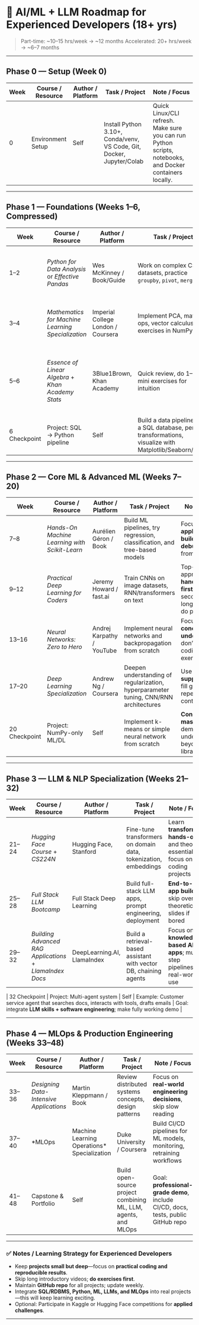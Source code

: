 # 🧠 AI/ML + LLM Roadmap for Experienced Developers (18+ yrs)

> Part-time: \~10–15 hrs/week → \~12 months
> Accelerated: 20+ hrs/week → \~6–7 months

---

## **Phase 0 — Setup (Week 0)**

| Week | Course / Resource | Author / Platform | Task / Project                                                        | Note / Focus                                                                                             |
| ---- | ----------------- | ----------------- | --------------------------------------------------------------------- | -------------------------------------------------------------------------------------------------------- |
| 0    | Environment Setup | Self              | Install Python 3.10+, Conda/venv, VS Code, Git, Docker, Jupyter/Colab | Quick Linux/CLI refresh. Make sure you can run Python scripts, notebooks, and Docker containers locally. |

---

## **Phase 1 — Foundations (Weeks 1–6, Compressed)**

| Week         | Course / Resource                                  | Author / Platform                  | Task / Project                                                                                               | Note / Focus                                                                                    |
| ------------ | -------------------------------------------------- | ---------------------------------- | ------------------------------------------------------------------------------------------------------------ | ----------------------------------------------------------------------------------------------- |
| 1–2          | *Python for Data Analysis* or *Effective Pandas*   | Wes McKinney / Book/Guide          | Work on complex CSV datasets, practice `groupby`, `pivot`, `merge`                                           | Skip basic Python; focus on **data wrangling and vectorized operations**                        |
| 3–4          | *Mathematics for Machine Learning Specialization*  | Imperial College London / Coursera | Implement PCA, matrix ops, vector calculus exercises in NumPy                                                | Focus on **applied math**, skip repetitive basics, tie concepts directly to ML                  |
| 5–6          | *Essence of Linear Algebra* + *Khan Academy Stats* | 3Blue1Brown, Khan Academy          | Quick review, do 1–2 mini exercises for intuition                                                            | Focus on **geometric intuition**, understand **gradients, eigenvectors**, not exhaustive theory |
| 6 Checkpoint | Project: SQL → Python pipeline                     | Self                               | Build a data pipeline from a SQL database, perform transformations, visualize with Matplotlib/Seaborn/Plotly | Leverage your **RDBMS experience**; goal is fast practical wins                                 |

---

## **Phase 2 — Core ML & Advanced ML (Weeks 7–20)**

| Week          | Course / Resource                             | Author / Platform         | Task / Project                                                                       | Note / Focus                                                                           |
| ------------- | --------------------------------------------- | ------------------------- | ------------------------------------------------------------------------------------ | -------------------------------------------------------------------------------------- |
| 7–8           | *Hands-On Machine Learning with Scikit-Learn* | Aurélien Géron / Book     | Build ML pipelines, try regression, classification, and tree-based models            | Focus on **applied ML**, **build and debug models** from scratch                       |
| 9–12          | *Practical Deep Learning for Coders*          | Jeremy Howard / fast.ai   | Train CNNs on image datasets, RNN/transformers on text                               | Top-down approach: **hands-on first**, theory second. Avoid long lectures; do projects |
| 13–16         | *Neural Networks: Zero to Hero*               | Andrej Karpathy / YouTube | Implement neural networks and backpropagation from scratch                           | Focus on **conceptual understanding**, don’t skip coding exercises                     |
| 17–20         | *Deep Learning Specialization*                | Andrew Ng / Coursera      | Deepen understanding of regularization, hyperparameter tuning, CNN/RNN architectures | Use as **supplement** to fill gaps; skip repeated fast.ai content                      |
| 20 Checkpoint | Project: NumPy-only ML/DL                     | Self                      | Implement k-means or simple neural network from scratch                              | **Conceptual mastery**, demonstrate understanding beyond libraries                     |

---

## **Phase 3 — LLM & NLP Specialization (Weeks 21–32)**

| Week  | Course / Resource                                        | Author / Platform           | Task / Project                                                    | Note / Focus                                                                    |
| ----- | -------------------------------------------------------- | --------------------------- | ----------------------------------------------------------------- | ------------------------------------------------------------------------------- |
| 21–24 | *Hugging Face Course* + *CS224N*                         | Hugging Face, Stanford      | Fine-tune transformers on domain data, tokenization, embeddings   | Learn **transformers hands-on** and theory essentials, focus on coding projects |
| 25–28 | *Full Stack LLM Bootcamp*                                | Full Stack Deep Learning    | Build full-stack LLM apps, prompt engineering, deployment         | **End-to-end app building**; skip overly theoretical slides if bored            |
| 29–32 | *Building Advanced RAG Applications* + *LlamaIndex Docs* | DeepLearning.AI, LlamaIndex | Build a retrieval-based assistant with vector DB, chaining agents | Focus on **knowledge-based AI apps**; multi-step pipelines, real-world use      |

\| 32 Checkpoint | Project: Multi-agent system | Self | Example: Customer service agent that searches docs, interacts with tools, drafts emails | Goal: integrate **LLM skills + software engineering**; make fully working demo |

---

## **Phase 4 — MLOps & Production Engineering (Weeks 33–48)**

| Week  | Course / Resource                       | Author / Platform                            | Task / Project                                                 | Note / Focus                                                                      |                                                                  |
| ----- | --------------------------------------- | -------------------------------------------- | -------------------------------------------------------------- | --------------------------------------------------------------------------------- | ---------------------------------------------------------------- |
| 33–36 | *Designing Data-Intensive Applications* | Martin Kleppmann / Book                      | Review distributed systems concepts, design patterns           | Focus on **real-world engineering decisions**, skip slow reading                  |                                                                  |
| 37–40 | \*MLOps                                 | Machine Learning Operations\* Specialization | Duke University / Coursera                                     | Build CI/CD pipelines for ML models, monitoring, retraining workflows             | Focus on **production-ready ML**, hands-on exercises over slides |
| 41–48 | Capstone & Portfolio                    | Self                                         | Build open-source project combining ML, LLM, agents, and MLOps | Goal: **professional-grade demo**, include CI/CD, docs, tests, public GitHub repo |                                                                  |

---

### ✅ **Notes / Learning Strategy for Experienced Developers**

* Keep **projects small but deep**—focus on **practical coding and reproducible results**.
* Skip long introductory videos; **do exercises first**.
* Maintain **GitHub repo** for all projects; update weekly.
* Integrate **SQL/RDBMS, Python, ML, LLMs, and MLOps** into real projects—this will keep learning exciting.
* Optional: Participate in Kaggle or Hugging Face competitions for **applied challenges**.

---
